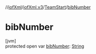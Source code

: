 //[iofXml](../../../index.md)/[iofXml.v3](../index.md)/[TeamStart](index.md)/[bibNumber](bib-number.md)

# bibNumber

[jvm]\
protected open var [bibNumber](bib-number.md): [String](https://docs.oracle.com/javase/8/docs/api/java/lang/String.html)
